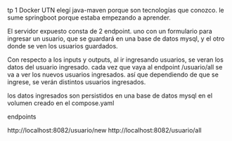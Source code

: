 tp 1 Docker UTN
elegí java-maven porque son tecnologías que conozco. le sume springboot porque estaba empezando a aprender.

El servidor expuesto consta de 2 endpoint. uno con un formulario para ingresar un usuario, que se guardará en una base de datos mysql, y el otro donde se ven los usuarios guardados. 

Con respecto a los inputs y outputs, al ir ingresando usuarios, se veran los datos del usuario ingresado. cada vez que vaya al endpoint /usuario/all  se va a ver los nuevos usuarios ingresados. así que dependiendo de que se ingrese, se verán distintos usuarios ingresados.

los datos ingresados son persistidos en una base de datos mysql en el volumen creado en el compose.yaml

endpoints

http://localhost:8082/usuario/new
http://localhost:8082/usuario/all